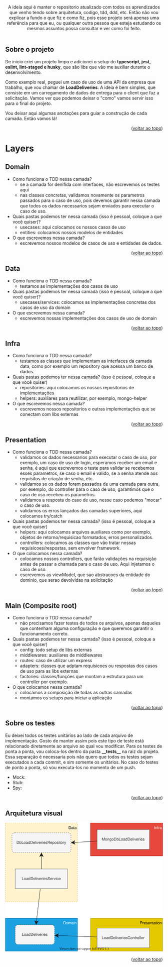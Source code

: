 <div id="top"></div>

<br />
<div align="center">
  <p align="center">
    A ideia aqui é manter o repositorio atualizado com todos os aprendizados que venho tendo sobre arquitetura, codigo, tdd, ddd, etc. Então não vou explicar a fundo o que fiz e como fiz, pois esse projeto será apenas uma referência para que eu, ou qualquer outra pessoa que esteja estudando os mesmos assuntos possa consultar e ver como foi feito.
    <br />
    <br />
  </p>
</div>

## Sobre o projeto

De inicio criei um projeto limpo e adicionei o setup do **typescript, jest, eslint, lint-staged e husky**, que são libs que vão me auxiliar durante o desenvolvimento.

Como exemplo real, peguei um caso de uso de uma API da empresa que trabalho, que vou chamar de **LoadDeliveries**. A ideia é bem simples, que consiste em um carregamento de dados de entrega para o client que faz a solicitação. Vamos ver que podemos deixar o "como" vamos servir isso para o final do projeto.

Vou deixar aqui algumas anotações para guiar a construção de cada camada. Então vamos lá!

<p align="right">(<a href="#top">voltar ao topo</a>)</p>

# Layers

## Domain

- Como funciona o TDD nessa camada?
  - se a camada for denifida com interfaces, não escrevemos os testes aqui
  - nas classes concretas, validamos novamente os parametros passados para o caso de uso, pois devemos garantir nessa camada que todos os dados necessarios sejam enviados para executar o caso de uso.
- Quais pastas podemos ter nessa camada (isso é pessoal, coloque a que você quiser)?
  - usecases: aqui colocamos os nossos casos de uso
  - entities: colocamos nossos modelos de entidades
- O que escrevemos nessa camada?
  - escrevemos nossos modelos de casos de uso e entidades de dados.

<p align="right">(<a href="#top">voltar ao topo</a>)</p>

## Data

- Como funciona o TDD nessa camada?
  - testamos as implementações dos casos de uso
- Quais pastas podemos ter nessa camada (isso é pessoal, coloque a que você quiser)?
  - usecases/services: colocamos as implementações concretas dos casos de uso da domain
- O que escrevemos nessa camada?
  - escrevemos nossas implementações dos casos de uso de domain

<p align="right">(<a href="#top">voltar ao topo</a>)</p>

## Infra

- Como funciona o TDD nessa camada?
  - testamos as classes que implementam as interfaces da camada data, como por exemplo um repository que acessa um banco de dados.
- Quais pastas podemos ter nessa camada? (isso é pessoal, coloque a que você quiser)
  - repositories: aqui colocamos os nossos repositorios de implementações
  - helpers: auxiliares para reutilizar, por exemplo, mongo-helper
- O que escrevemos nessa camada?
  - escrevemos nossos repositorios e outras implementações que se conectam com libs externas

<p align="right">(<a href="#top">voltar ao topo</a>)</p>

## Presentation

- Como funciona o TDD nessa camada?
  - validamos os dados necessarios para executar o caso de uso, por exemplo, um caso de uso de login, esperamos receber um email e senha, é aqui que escrevemos o teste para validar se recebemos esses parametros, se caso o email é valido, se a senha atende aos requisitos de criação de senha, etc.
  - validamos se os dados foram passados de uma camada para outra, por exemplo, do controller para o caso de uso, garantimos que o caso de uso recebeu os parametros.
  - validamos a resposta do caso de uso, nesse caso podemos "mocar" o caso de uso.
  - validamos os erros lançados das camadas superiores, aqui colocamos try/catch
- Quais pastas podemos ter nessa camada? (isso é pessoal, coloque a que você quiser)
  - helpers: aqui colocamos arquivos auxiliares como por exemplo, objetos de retorno/requisicao formatados, erros personalizados.
  - controllers: colocamos as classes que vão tratar nossas requisicoes/respostas, sem envolver framework.
- O que colocamos nessa camada?
  - colocamos nossos controllers, que farão validações na requisição antes de passar a chamada para o caso de uso. Aqui injetamos o caso de uso.
  - escrevemos as viewModel, que sao abstracoes da entidade do dominio, que serao devolvidas na solicitação

<p align="right">(<a href="#top">voltar ao topo</a>)</p>

## Main (Composite root)

- Como funciona o TDD nessa camada?
  - não precisamos fazer testes de todos os arquivos, apenas daqueles que contenham alguma configuração e que queremos garantir o funcionamento correto.
- Quais pastas podemos ter nessa camada? (isso é pessoal, coloque a que você quiser)
  - config: todo setup de libs externas
  - middlewares: auxiliares de middlewares
  - routes: caso de utilizar um express
  - adapters: classes que adptam requisicoes ou respostas dos casos de uso para as libs externas
  - factories: classes/funções que montam a estrutura para um controller por exemplo.
- O que colocamos nessa camada?
  - colocamos a composição de todas as outras camadas
  - montamos os setups para iniciar a aplicação

<p align="right">(<a href="#top">voltar ao topo</a>)</p>

## Sobre os testes

Eu deixei todos os testes unitários ao lado de cada arquivo de implementação. Gosto de manter assim pois este tipo de teste está relacionado diretamente ao arquivo ao qual vou modificar.
Para os testes de ponta a ponta, vou coloca-los dentro da pasta **\_\_tests\_\_** na raiz do projeto. Essa separação é necessaria pois não quero que todos os testes sejam executados a cada commit, e sim somente os unitários. No caso do testes de ponto a ponta, só vou executa-los no momento de um push.

- Mock:
- Stub:
- Spy:

<p align="right">(<a href="#top">voltar ao topo</a>)</p>

## Arquitetura visual

![architecture](docs/architecture.drawio.svg)

<p align="right">(<a href="#top">voltar ao topo</a>)</p>
